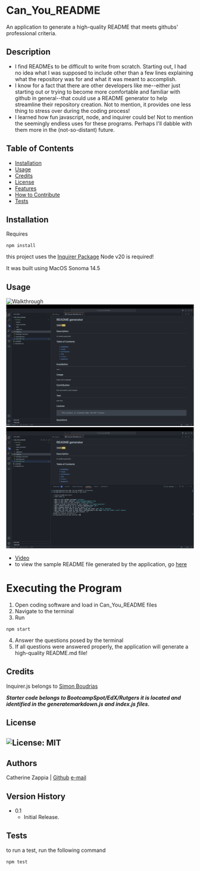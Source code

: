 # Can_You_README
An application to generate a high-quality README that meets githubs' professional criteria. 

## Description

- I find READMEs to be difficult to write from scratch. Starting out, I had no idea what I was supposed to include other than a few lines explaining what the repository was for and what it was meant to accomplish. 
-  I know for a fact that there are other developers like me--either just starting out or trying to become more comfortable and familiar with github in general--that could use a README generator to help streamline their repository creation. Not to mention, it provides one less thing to stress over during the coding process! 
- I learned how fun javascript, node, and inquirer could be! Not to mention the seemingly endless uses for these programs. Perhaps I'll dabble with them more in the (not-so-distant) future.

## Table of Contents

- [Installation](#installation)
- [Usage](#usage)
- [Credits](#credits)
- [License](#license)
- [Features](#features)
- [How to Contribute](#how-to-contribute)
- [Tests](#tests)

## Installation
Requires
```
npm install
```
this project uses the [Inquirer Package](https://www.npmjs.com/package/inquirer)
Node v20 is required!

It was built using MacOS Sonoma 14.5


## Usage
![Walkthrough](Develop/assets/walkthrough.gif)
![A sample README generated using the application](Develop/assets/README_Rendered.png)
![A view of the terminal questions asked by the generator](Develop/assets/README_Terminal.png)
- [Video](https://drive.google.com/file/d/1PEPIOvWlHH2nx9if9gOVglJrlUyIQBVA/view?usp=sharing)
- to view the sample README file generated by the application, go [here](Develop/Sample_README.md)

# Executing the Program
1. Open coding software and load in Can_You_README files
2. Navigate to the terminal
3. Run
  ```
  npm start
  ```
4. Answer the questions posed by the terminal
5. If all questions were answered properly, the application will generate a high-quality README.md file!

## Credits
Inquirer.js belongs to [Simon Boudrias](https://www.github.com/SBoudrias)

***Starter code belongs to BootcampSpot/EdX/Rutgers it is located and identified in the generatemarkdown.js and index.js files.***

## License
![License: MIT](https://img.shields.io/badge/License-MIT-yellow.svg)
---
## Authors
Catherine Zappia | [Github](https://www.github.com/catzappia)   [e-mail](catherinemzappia@gmail.com)

## Version History
- 0.1
  - Initial Release.

## Tests
to run a test, run the following command
```
npm test
```
